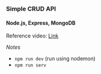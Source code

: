 ### Simple CRUD API
#### Node.js, Express, MongoDB

Reference video: [Link](https://www.youtube.com/watch?v=_7UQPve99r4&t=97s)

*Notes*
- `npm run dev` (run using nodemon)
- `npm run serv`